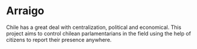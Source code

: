 Arraigo
=======
Chile has a great deal with centralization, political and economical.
This project aims to control chilean parlamentarians in the field using the help of citizens to report their presence anywhere.